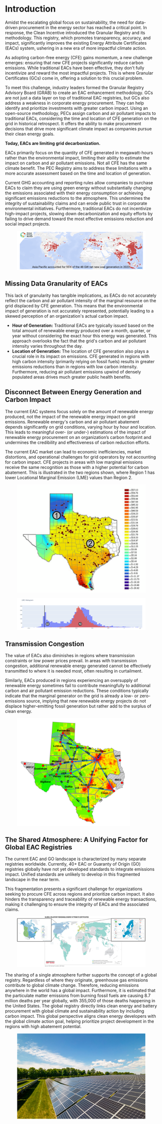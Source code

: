 # Introduction

Amidst the escalating global focus on sustainability, the need for data-driven procurement in the energy sector has reached a critical point. In response, the Clean Incentive introduced the Granular Registry and its methodology. This registry, which promotes transparency, accuracy, and impact, significantly improves the existing Energy Attribute Certificates (EACs) system, ushering in a new era of more impactful climate action.

As adopting carbon-free energy (CFE) gains momentum, a new challenge emerges: ensuring that new CFE projects significantly reduce carbon emissions. While traditional EACs have been effective, they don't fully incentivize and reward the most impactful projects. This is where Granular Certificates (GCs) come in, offering a solution to this crucial problem.

To meet this challenge, industry leaders formed the Granular Registry Advisory Board (GRAB) to create an EAC enhancement methodology. GCs are not just a data layer on top of traditional EAC registries, but GCs also address a weakness in corporate energy procurement. They can help identify and prioritize investments with greater carbon impact. Using an open-source methodology, PECs assign carbon and air pollutant impacts to traditional EACs, considering the time and location of CFE generation on the grid in historical retrospect​​. It offers the ability to make procurement decisions that drive more significant climate impact as companies pursue their clean energy goals.

**Today, EACs are limiting grid decarbonization.**

EACs primarily focus on the quantity of CFE generated in megawatt-hours rather than the environmental impact, limiting their ability to estimate the impact on carbon and air pollutant emissions. Not all CFE has the same climate benefit. The PEC Registry aims to address these limitations with a more accurate assessment based on the time and location of generation.

Current GHG accounting and reporting rules allow companies to purchase EACs to claim they are using green energy without substantially changing the emissions associated with their energy consumption or achieving significant emissions reductions to the atmosphere. This undermines the integrity of sustainability claims and can erode public trust in corporate environmental initiatives. Furthermore, traditional EACs do not incentivize high-impact projects, slowing down decarbonization and equity efforts by failing to drive demand toward the most effective emissions reduction and social impact projects.

<figure><img src=".gitbook/assets/image.png" alt=""><figcaption></figcaption></figure>

## Missing Data Granularity of EACs

This lack of granularity has tangible implications, as EACs do not accurately reflect the carbon and air pollutant intensity of the marginal resource on the grid displaced by CFE generation. This means that the environmental impact of generation is not accurately represented, potentially leading to a skewed perception of an organization's actual carbon impact.

* **Hour of Generation:** Traditional EACs are typically issued based on the total amount of renewable energy produced over a month, quarter, or year without considering the exact hour this energy was generated. This approach overlooks the fact that the grid's carbon and air pollutant intensity varies throughout the day.
* **Location of Generation:** The location of CFE generation also plays a crucial role in its impact on emissions. CFE generated in regions with high carbon intensity (primarily relying on fossil fuels) results in greater emissions reductions than in regions with low carbon intensity. Furthermore, reducing air pollutant emissions upwind of densely populated areas drives much greater public health benefits.

## **Disconnect Between Energy Generation and Carbon Impact**

The current EAC systems focus solely on the amount of renewable energy produced, not the impact of the renewable energy impact on grid emissions. Renewable energy's carbon and air pollutant abatement depends significantly on grid conditions, varying hour by hour and location. This leads to meaningful over- (or under-) estimations of the impact of renewable energy procurement on an organization’s carbon footprint and undermines the credibility and effectiveness of carbon reduction efforts.

The current EAC market can lead to economic inefficiencies, market distortions, and operational challenges for grid operators by not accounting for carbon impact. CFE projects in areas with low marginal emissions receive the same recognition as those with a higher potential for carbon abatement. This is illustrated in the two regions shown, where Region 1 has lower Locational Marginal Emission (LME) values than Region 2.

<figure><img src=".gitbook/assets/image (1).png" alt=""><figcaption></figcaption></figure>

<figure><img src=".gitbook/assets/image (2).png" alt=""><figcaption></figcaption></figure>

## Transmission Congestion

The value of EACs also diminishes in regions where transmission constraints or low power prices prevail. In areas with transmission congestion, additional renewable energy generated cannot be effectively transmitted to where it is needed most, often resulting in curtailment.

Similarly, EACs produced in regions experiencing an oversupply of renewable energy sometimes fail to contribute meaningfully to additional carbon and air pollutant emission reductions. These conditions typically indicate that the marginal generator on the grid is already a low- or zero-emissions source, implying that new renewable energy projects do not displace higher-emitting fossil generation but rather add to the surplus of clean energy.

<figure><img src=".gitbook/assets/image (3).png" alt=""><figcaption></figcaption></figure>

## The Shared Atmosphere: A Unifying Factor for Global EAC Registries

The current EAC and GO landscape is characterized by many separate registries worldwide.  Currently, 40+ EAC or Guaranty of Origin (GO) registries globally have not yet developed standards to integrate emissions impact. Unified standards are unlikely to develop in this fragmented landscape in the near term.

This fragmentation presents a significant challenge for organizations seeking to procure CFE across regions and prioritize carbon impact. It also hinders the transparency and traceability of renewable energy transactions, making it challenging to ensure the integrity of EACs and the associated claims.

<figure><img src=".gitbook/assets/image (4).png" alt=""><figcaption></figcaption></figure>

The sharing of a single atmosphere further supports the concept of a global registry. Regardless of where they originate, greenhouse gas emissions contribute to global climate change. Therefore, reducing emissions anywhere in the world has a global impact. Furthermore, it is estimated that the particulate matter emissions from burning fossil fuels are causing 8.7 million deaths per year globally, with 355,000 of those deaths happening in the United States. The global registry directly links clean energy and battery procurement with global climate and sustainability action by including carbon impact. This global perspective aligns clean energy developers with the global climate action goal, helping prioritize project development in the regions with high abatement potential.

<figure><img src=".gitbook/assets/image (5).png" alt=""><figcaption></figcaption></figure>
